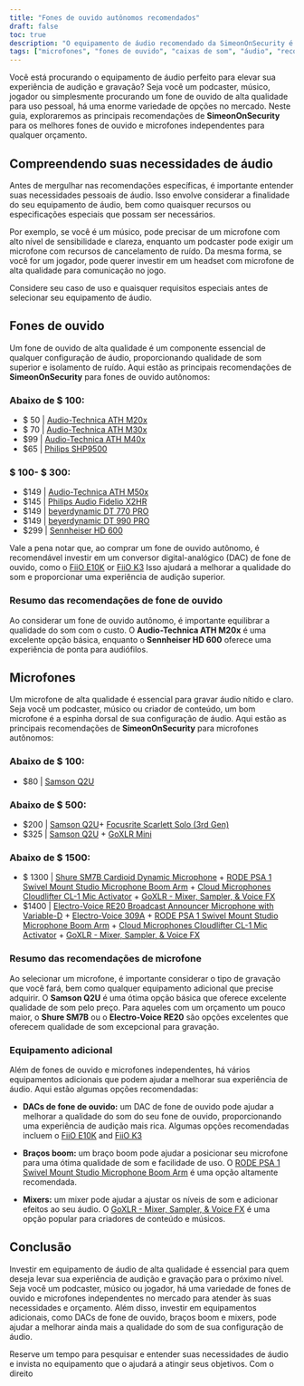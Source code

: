 ```yaml
---
title: "Fones de ouvido autônomos recomendados"
draft: false
toc: true
description: "O equipamento de áudio recomendado da SimeonOnSecurity é um guia abrangente para os melhores fones de ouvido e microfones independentes para qualquer orçamento. De opções acessíveis, como o Audio-Technica ATH M20x, a produtos sofisticados, como o Sennheiser HD 600, este guia cobre o melhor equipamento de áudio para todas as suas necessidades de áudio. Esteja você procurando um microfone econômico como o Samson Q2U ou uma configuração profissional como o Shure SM7B e o RODE PSA 1, o SimeonOnSecurity o cobre. Então, por que esperar? Comece a explorar o mundo dos equipamentos de áudio profissionais hoje!"
tags: ["microfones", "fones de ouvido", "caixas de som", "áudio", "recomendações", "FiiO E10K", "FiiO K3", "Audio-Technica ATH M20x", "Audio-Technica ATH M30x", "Audio-Technica ATH M40x", "Philips SHP9500", "Audio-Technica ATH M50x", "Philips Audio Fidelio X2HR", "beyerdynamic DT 770 PRO", "beyerdynamic DT 990 PRO", "Sennheiser HD 600", "Samson Q2U", "Focusrite Scarlett Solo", "GoXLR Mini", "Shure SM7B", "RODE PSA 1", "Microfones em Nuvem Cloudlifter CL-1", "Electro-Voz RE20", "Electro-Voz 309A"]
---
```


Você está procurando o equipamento de áudio perfeito para elevar sua experiência de audição e gravação? Seja você um podcaster, músico, jogador ou simplesmente procurando um fone de ouvido de alta qualidade para uso pessoal, há uma enorme variedade de opções no mercado. Neste guia, exploraremos as principais recomendações de **SimeonOnSecurity** para os melhores fones de ouvido e microfones independentes para qualquer orçamento.

## Compreendendo suas necessidades de áudio

Antes de mergulhar nas recomendações específicas, é importante entender suas necessidades pessoais de áudio. Isso envolve considerar a finalidade do seu equipamento de áudio, bem como quaisquer recursos ou especificações especiais que possam ser necessários.

Por exemplo, se você é um músico, pode precisar de um microfone com alto nível de sensibilidade e clareza, enquanto um podcaster pode exigir um microfone com recursos de cancelamento de ruído. Da mesma forma, se você for um jogador, pode querer investir em um headset com microfone de alta qualidade para comunicação no jogo.

Considere seu caso de uso e quaisquer requisitos especiais antes de selecionar seu equipamento de áudio.

## Fones de ouvido

Um fone de ouvido de alta qualidade é um componente essencial de qualquer configuração de áudio, proporcionando qualidade de som superior e isolamento de ruído. Aqui estão as principais recomendações de **SimeonOnSecurity** para fones de ouvido autônomos:

### Abaixo de $ 100:

- $ 50 | [Audio-Technica ATH M20x](https://amzn.to/2TVE252)
- $ 70 | [Audio-Technica ATH M30x](https://amzn.to/3aGF2Qs)
- $99 | [Audio-Technica ATH M40x](https://amzn.to/2RMkYDv)
- $65 | [Philips SHP9500](https://amzn.to/2RngkNb)

### $ 100- $ 300:

- $149 | [Audio-Technica ATH M50x](https://amzn.to/2GozWu9)        
- $145 | [Philips Audio Fidelio X2HR](https://amzn.to/2GozWu9)        
- $149 | [beyerdynamic DT 770 PRO](https://amzn.to/30P8jDY)     
- $149 | [beyerdynamic DT 990 PRO](https://amzn.to/37r9SdI)     
- $299 | [Sennheiser HD 600](https://amzn.to/30QLDDj)

Vale a pena notar que, ao comprar um fone de ouvido autônomo, é recomendável investir em um conversor digital-analógico (DAC) de fone de ouvido, como o [FiiO E10K](https://amzn.to/312xdQJ) or [FiiO K3](https://amzn.to/2uzpo8B) Isso ajudará a melhorar a qualidade do som e proporcionar uma experiência de audição superior.

### Resumo das recomendações de fone de ouvido

Ao considerar um fone de ouvido autônomo, é importante equilibrar a qualidade do som com o custo. O **Audio-Technica ATH M20x** é uma excelente opção básica, enquanto o **Sennheiser HD 600** oferece uma experiência de ponta para audiófilos.

## Microfones

Um microfone de alta qualidade é essencial para gravar áudio nítido e claro. Seja você um podcaster, músico ou criador de conteúdo, um bom microfone é a espinha dorsal de sua configuração de áudio. Aqui estão as principais recomendações de **SimeonOnSecurity** para microfones autônomos:

### Abaixo de $ 100:

- $80 | [Samson Q2U](https://amzn.to/2GkpbZA)

### Abaixo de $ 500:

- $200 | [Samson Q2U](https://amzn.to/2GkpbZA)+ [Focusrite Scarlett Solo (3rd Gen)](https://amzn.to/2ux8kA6)
- $325 | [Samson Q2U](https://amzn.to/2GkpbZA) + [GoXLR Mini](https://amzn.to/37oB6BC)

### Abaixo de $ 1500:

- $ 1300 | [Shure SM7B Cardioid Dynamic Microphone](https://amzn.to/36m9Gel) + [RODE PSA 1 Swivel Mount Studio Microphone Boom Arm](https://amzn.to/2tFgUwY) + [Cloud Microphones Cloudlifter CL-1 Mic Activator](https://amzn.to/2TUBi7W) + [GoXLR - Mixer, Sampler, & Voice FX](https://amzn.to/2tOcQdF)
- $1400 | [Electro-Voice RE20 Broadcast Announcer Microphone with Variable-D](https://amzn.to/37s5uep)  + [Electro-Voice 309A](https://amzn.to/36mRhxV) + [RODE PSA 1 Swivel Mount Studio Microphone Boom Arm](https://amzn.to/2tFgUwY) + [Cloud Microphones Cloudlifter CL-1 Mic Activator](https://amzn.to/2TUBi7W) + [GoXLR - Mixer, Sampler, & Voice FX](https://amzn.to/2tOcQdF)

### Resumo das recomendações de microfone

Ao selecionar um microfone, é importante considerar o tipo de gravação que você fará, bem como qualquer equipamento adicional que precise adquirir. O **Samson Q2U** é uma ótima opção básica que oferece excelente qualidade de som pelo preço. Para aqueles com um orçamento um pouco maior, o **Shure SM7B** ou o **Electro-Voice RE20** são opções excelentes que oferecem qualidade de som excepcional para gravação.

### Equipamento adicional

Além de fones de ouvido e microfones independentes, há vários equipamentos adicionais que podem ajudar a melhorar sua experiência de áudio. Aqui estão algumas opções recomendadas:

- **DACs de fone de ouvido:** um DAC de fone de ouvido pode ajudar a melhorar a qualidade do som do seu fone de ouvido, proporcionando uma experiência de audição mais rica. Algumas opções recomendadas incluem o [FiiO E10K](https://amzn.to/312xdQJ) and [FiiO K3](https://amzn.to/2uzpo8B)

- **Braços boom:** um braço boom pode ajudar a posicionar seu microfone para uma ótima qualidade de som e facilidade de uso. O [RODE PSA 1 Swivel Mount Studio Microphone Boom Arm](https://amzn.to/2tFgUwY) é uma opção altamente recomendada.

- **Mixers:** um mixer pode ajudar a ajustar os níveis de som e adicionar efeitos ao seu áudio. O [GoXLR - Mixer, Sampler, & Voice FX](https://amzn.to/2tOcQdF) é uma opção popular para criadores de conteúdo e músicos.

## Conclusão

Investir em equipamento de áudio de alta qualidade é essencial para quem deseja levar sua experiência de audição e gravação para o próximo nível. Seja você um podcaster, músico ou jogador, há uma variedade de fones de ouvido e microfones independentes no mercado para atender às suas necessidades e orçamento. Além disso, investir em equipamentos adicionais, como DACs de fone de ouvido, braços boom e mixers, pode ajudar a melhorar ainda mais a qualidade do som de sua configuração de áudio.

Reserve um tempo para pesquisar e entender suas necessidades de áudio e invista no equipamento que o ajudará a atingir seus objetivos. Com o direito

